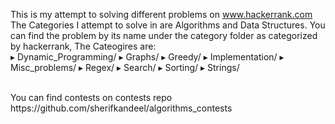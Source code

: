 This is my attempt to solving different problems on www.hackerrank.com
<br/>
The Categories I attempt to solve in are Algorithms and Data Structures.
You can find the problem by its name under the category folder as categorized by hackerrank, The Cateogires are:
<br/>
▸ Dynamic_Programming/
▸ Graphs/
▸ Greedy/
▸ Implementation/
▸ Misc_problems/
▸ Regex/
▸ Search/
▸ Sorting/
▸ Strings/

<br/>
You can find contests on contests repo https://github.com/sherifkandeel/algorithms_contests

